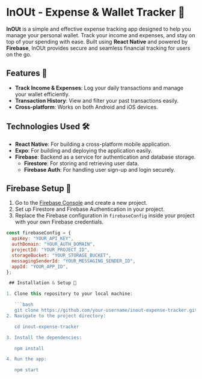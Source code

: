 # InOUt - Expense & Wallet Tracker 💼

**InOUt** is a simple and effective expense tracking app designed to help you manage your personal wallet. Track your income and expenses, and stay on top of your spending with ease. Built using **React Native** and powered by **Firebase**, InOUt provides secure and seamless financial tracking for users on the go.

## Features 🚀
- **Track Income & Expenses**: Log your daily transactions and manage your wallet efficiently.
- **Transaction History**: View and filter your past transactions easily.
- **Cross-platform**: Works on both Android and iOS devices.

## Technologies Used 🛠️
- **React Native**: For building a cross-platform mobile application.
- **Expo**: For building and deploying the application easily.
- **Firebase**: Backend as a service for authentication and database storage.
  - **Firestore**: For storing and retrieving user data.
  - **Firebase Auth**: For handling user sign-up and login securely.

## Firebase Setup 🔧

1. Go to the [Firebase Console](https://console.firebase.google.com/) and create a new project.
2. Set up Firestore and Firebase Authentication in your project.
3. Replace the Firebase configuration in `firebaseConfig` inside your project with your own Firebase credentials.

```javascript
const firebaseConfig = {
  apiKey: "YOUR_API_KEY",
  authDomain: "YOUR_AUTH_DOMAIN",
  projectId: "YOUR_PROJECT_ID",
  storageBucket: "YOUR_STORAGE_BUCKET",
  messagingSenderId: "YOUR_MESSAGING_SENDER_ID",
  appId: "YOUR_APP_ID",
};

 ## Installation & Setup 📲

1. Clone this repository to your local machine:

   ```bash
   git clone https://github.com/your-username/inout-expense-tracker.git
2. Navigate to the project directory:

   cd inout-expense-tracker

3. Install the dependencies:

   npm install

4. Run the app:

   npm start
